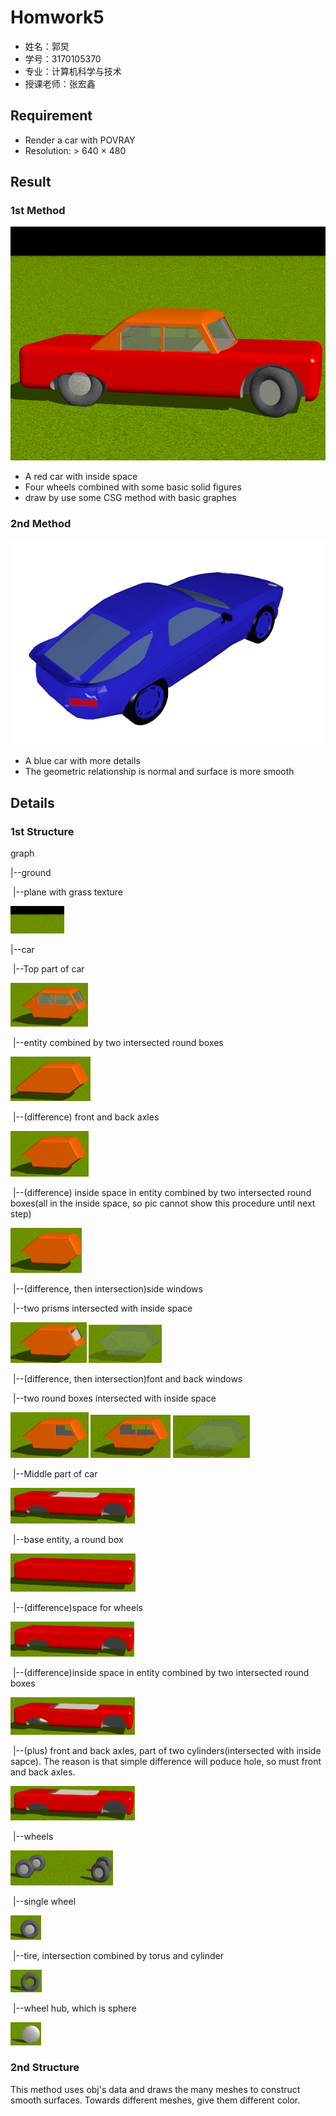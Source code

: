 # Homwork5

- 姓名：郭炅
- 学号：3170105370
- 专业：计算机科学与技术
- 授课老师：张宏鑫

## Requirement

- Render a car with POVRAY
- Resolution: > 640 $\times$ 480

## Result

### 1st Method

![image-20191226104527993](image-20191226104527993.png)

- A red car with inside space
- Four wheels combined with some basic solid figures
- draw by use some CSG method with basic graphes

### 2nd Method

![image-20191226114543038](image-20191226114543038.png)

- A blue car with more details
- The geometric relationship is normal and surface is more smooth

## Details

### 1st Structure

graph

|--ground

​		|--plane with grass texture

<img src="image-20191226112308375.png" alt="image-20191226112308375" style="zoom:25%;" />

|--car

​		|--Top part of car

<img src="image-20191226112452679.png" alt="image-20191226112452679" style="zoom:25%;" />

​				|--entity combined by two intersected round boxes

<img src="image-20191226113210353.png" alt="image-20191226113210353" style="zoom:25%;" />

​				|--(difference) front and back axles

<img src="image-20191226113139655.png" alt="image-20191226113139655" style="zoom:25%;" />

​				|--(difference) inside space in entity combined by two intersected round boxes(all in the inside space, so pic cannot show this procedure until next step)

<img src="image-20191226113335816.png" alt="image-20191226113335816" style="zoom:25%;" />

​				|--(difference, then intersection)side windows

​						|--two prisms intersected with inside space

<img src="image-20191226113621154.png" alt="image-20191226113621154" style="zoom:25%;" />

<img src="image-20191226112645464.png" alt="image-20191226112645464" style="zoom:25%;" />

​				|--(difference, then intersection)font and back windows

​						|--two round boxes intersected with inside space

<img src="image-20191226113451159.png" alt="image-20191226113451159" style="zoom:25%;" />

<img src="image-20191226113531630.png" alt="image-20191226113531630" style="zoom:25%;" />

<img src="image-20191226112602811.png" alt="image-20191226112602811" style="zoom:25%;" />

​		|--Middle part of car

<img src="image-20191226113739498.png" alt="image-20191226113739498" style="zoom:25%;" />

​				|--base entity, a round box

<img src="image-20191226113835119.png" alt="image-20191226113835119" style="zoom:25%;" />

​				|--(difference)space for wheels

<img src="image-20191226113953008.png" alt="image-20191226113953008" style="zoom:25%;" />

​				|--(difference)inside space in entity combined by two intersected round boxes

<img src="image-20191226114045135.png" alt="image-20191226114045135" style="zoom:25%;" />

​				|--(plus) front and back axles, part of two cylinders(intersected with inside sapce). The reason is that simple difference will poduce hole, so must front and back axles.

<img src="image-20191226114114134.png" alt="image-20191226114114134" style="zoom:25%;" />

​		|--wheels

<img src="image-20191226111959109.png" alt="image-20191226111959109" style="zoom:25%;" />

​				|--single wheel

<img src="image-20191226112033855.png" alt="image-20191226112033855" style="zoom:25%;" />

​						|--tire, intersection combined by torus and cylinder

​																								<img src="image-20191226112136151.png" alt="image-20191226112136151" style="zoom:25%;" />			

​						|--wheel hub, which is sphere

<img src="image-20191226112229231.png" alt="image-20191226112229231" style="zoom:25%;" />

### 2nd Structure

This method uses obj's data and draws the many meshes to construct smooth surfaces. Towards different meshes, give them different color. 